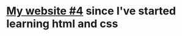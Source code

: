 # [My website #4](https://danyatcode.github.io/mywebsitefour/) since I've started learning html and css
